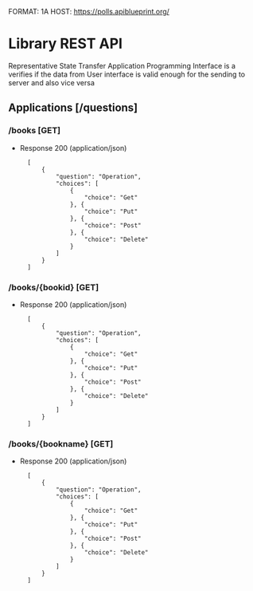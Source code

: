 FORMAT: 1A
HOST: https://polls.apiblueprint.org/

# Library REST API

Representative State Transfer Application Programming Interface is a verifies if the data from User interface is valid enough for the sending to server and also vice versa
## Applications [/questions]

### /books [GET]

+ Response 200 (application/json)

        [
            {
                "question": "Operation",
                "choices": [
                    {
                        "choice": "Get"
                    }, {
                        "choice": "Put"
                    }, {
                        "choice": "Post"
                    }, {
                        "choice": "Delete"
                    }
                ]
            }
        ]

### /books/{bookid} [GET]

+ Response 200 (application/json)

        [
            {
                "question": "Operation",
                "choices": [
                    {
                        "choice": "Get"
                    }, {
                        "choice": "Put"
                    }, {
                        "choice": "Post"
                    }, {
                        "choice": "Delete"
                    }
                ]
            }
        ]
        

### /books/{bookname} [GET]

+ Response 200 (application/json)

        [
            {
                "question": "Operation",
                "choices": [
                    {
                        "choice": "Get"
                    }, {
                        "choice": "Put"
                    }, {
                        "choice": "Post"
                    }, {
                        "choice": "Delete"
                    }
                ]
            }
        ]
